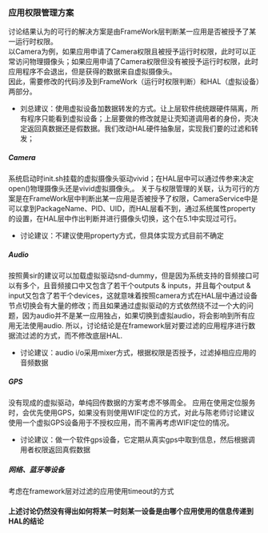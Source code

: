 ### 应用权限管理方案

讨论结果认为的可行的解决方案是由FrameWork层判断某一应用是否被授予了某一运行时权限。<br>
以Camera为例，如果应用申请了Camera权限且被授予运行时权限，此时可以正常访问物理摄像头；如果应用申请了Camera权限但没有被授予运行时权限，此时应用程序不会退出，但是获得的数据来自虚拟摄像头。<br>
因此，需要修改的代码涉及到FrameWork（运行时权限判断）和HAL（虚拟设备）两部分。<br>
- 刘总建议：使用虚拟设备加数据转发的方式。让上层软件统统跟硬件隔离，所有程序只能看到虚拟设备；上层要做的修改就是让壳知道调用者的身份，壳决定返回真数据还是假数据。我们改动HAL硬件抽象层，实现我们要的过滤和转发；

##### Camera
系统启动时init.sh挂载的虚拟摄像头驱动vivid；在HAL层中可以通过传参来决定open()物理摄像头还是vivid虚拟摄像头,。
关于与权限管理的关联，认为可行的方案是在FrameWork层中判断出某一应用是否被授予了权限，CameraService中是可以拿到PackageName、PID、UID，而HAL层看不到，通过系统属性property的设置，在HAL层中作出判断并进行摄像头切换，这个在5.1中实现过可行。

- 讨论建议：不建议使用property方式，但具体实现方式目前不确定

##### Audio
按照黄sir的建议可以加载虚拟驱动snd-dummy，但是因为系统支持的音频接口可以有多个，且音频接口中又包含了若干个outputs & inputs，并且每个output & input又包含了若干个devices，这就意味着按照camera方式在HAL层中通过设备节点切换会有大量的修改；而且如果通过虚拟驱动的方式依然绕不过一个大的问题，因为audio并不是某一应用独占，如果切换到虚拟audio，将会影响到所有应用无法使用audio.
所以，讨论结论是在framework层对要过滤的应用程序进行数据流过滤的方式，而不修改底层HAL.

- 讨论建议：audio i/o采用mixer方式，根据权限是否授予，过滤掉相应应用的音频数据

##### GPS
没有现成的虚拟驱动，单纯回传数据的方案考虑不够周全。
应用在使用定位服务时，会优先使用GPS，如果没有则使用WIFI定位的方式，对此与陈老师讨论建议使用一个虚拟GPS设备用于不授权应用，而不需再考虑WIFI定位的情况。

- 讨论建议：做一个软件gps设备，它定期从真实gps中取到信息，然后根据调用者权限返回真假数据

##### 网络、蓝牙等设备
考虑在framework层对过滤的应用使用timeout的方式

#### 上述讨论仍然没有得出如何将某一时刻某一设备是由哪个应用使用的信息传递到HAL的结论
